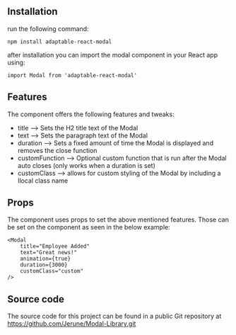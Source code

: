 ## Installation

run the following command:

```
npm install adaptable-react-modal
```

after installation you can import the modal component in your React app using:

```
import Modal from 'adaptable-react-modal'
```

## Features

The component offers the following features and tweaks:

- title --> Sets the H2 title text of the Modal
- text --> Sets the paragraph text of the Modal
- duration --> Sets a fixed amount of time the Modal is displayed and removes the close function
- customFunction --> Optional custom function that is run after the Modal auto closes (only works when a duration is set)
- customClass --> allows for custom styling of the Modal by including a llocal class name

## Props

The component uses props to set the above mentioned features. Those can be set on the component as seen in the below example:

```
<Modal
    title="Employee Added"
    text="Great news!"
    animation={true}
    duration={3000}
    customClass="custom"
/>
```

## Source code

The source code for this project can be found in a public Git repository at https://github.com/Jerune/Modal-Library.git
